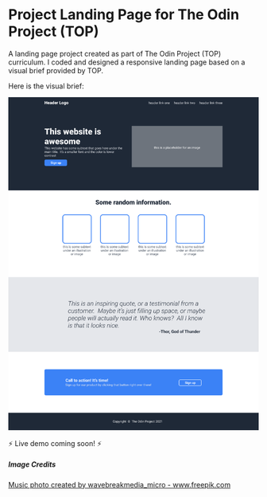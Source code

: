 # Project Landing Page for The Odin Project (TOP)

A landing page project created as part of The Odin Project (TOP) curriculum. I coded and designed a responsive landing page based on a visual brief provided by TOP.

Here is the visual brief:

![TOP Landing Page Visual Brief](/images/odin-project.png)

:zap: Live demo coming soon! :zap:

##### Image Credits

<a href="https://www.freepik.com/photos/music">Music photo created by wavebreakmedia_micro - www.freepik.com</a>